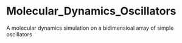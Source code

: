 # Molecular_Dynamics_Oscillators
A molecular dynamics simulation on a bidimensioal array of simple oscillators
